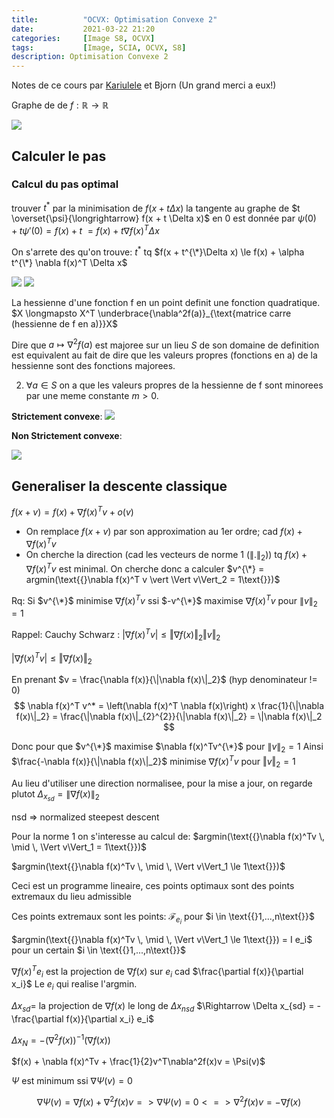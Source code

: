 ```yaml
---
title:          "OCVX: Optimisation Convexe 2"
date:           2021-03-22 21:20
categories:     [Image S8, OCVX]
tags:           [Image, SCIA, OCVX, S8]
description: Optimisation Convexe 2
---
```

Notes de ce cours par [Kariulele](https://github.com/kariulele) et Bjorn (Un grand merci a eux!)

Graphe de de $f: \mathbb R \rightarrow \mathbb R$

![](https://i.imgur.com/AJrg3pZ.png)

## Calculer le pas
### Calcul du pas optimal
trouver $t^*$ par la minimisation de $f(x + t \Delta x)$
la tangente au graphe de $t \overset{\psi}{\longrightarrow} f(x + t \Delta x)$ en 0 est donnée par
$\psi(0) + t\psi'(0) = f(x) + t$
$= f(x) + t\nabla f(x)^T \Delta x$


On s'arrete des qu'on trouve:
$t^*$ tq
$f(x + t^{\*}\Delta x) \le f(x) + \alpha t^{\*} \nabla f(x)^T \Delta x$

![](https://i.imgur.com/Ta1uJGz.jpg)
![](https://i.imgur.com/OHdzhaL.jpg)


La hessienne d'une fonction f en un point definit une fonction quadratique.
$X \longmapsto X^T \underbrace{\nabla^2f(a)}_{\text{matrice carre (hessienne de f en a)}}X$

Dire que $a \mapsto \nabla^2f(a)$ est majoree sur un lieu $S$ de son domaine de definition est equivalent au fait de dire que les valeurs propres (fonctions en a) de la hessienne sont des fonctions majorees.

2. $\forall a \in S$ on a que les valeurs propres de la hessienne de f sont minorees par une meme constante $m > 0$.


**Strictement convexe**: 
![](https://i.imgur.com/LQCMBvh.png)



**Non Strictement convexe**: 

![](https://i.imgur.com/CULbr6N.png)

## Generaliser la descente classique

$f(x + v) = f(x) + \nabla f(x)^T v + o(v)$

- On remplace $f(x+v)$ par son approximation au 1er ordre; cad $f(x) + \nabla f(x)^T v$
- On cherche la direction (cad les vecteurs de norme 1 ($\|.\|_2)$) tq $f(x) + \nabla f(x)^T v$ est minimal. On cherche donc a calculer $v^{\*} = argmin(\text{{}\nabla f(x)^T v \vert \Vert v\Vert_2 = 1\text{}})$


Rq: Si $v^{\*}$ minimise $\nabla f(x)^Tv$ ssi $-v^{\*}$ maximise $\nabla f(x)^Tv$ pour $\|v\|_2 = 1$

Rappel: Cauchy Schwarz : $\vert\nabla f(x)^Tv\vert \le \Vert\nabla f(x)\Vert_2 \Vert v\Vert_2$

$\vert\nabla f(x)^Tv\vert \le \Vert \nabla f(x)\Vert_2$

En prenant $v = \frac{\nabla f(x)}{\|\nabla f(x)\|_2}$ (hyp denominateur != 0)
$$
\nabla f(x)^T v^* = \left(\nabla f(x)^T \nabla f(x)\right) x \frac{1}{\|\nabla f(x)\|_2}
= \frac{\|\nabla f(x)\|_{2}^{2}}{\|\nabla f(x)\|_2}
= \|\nabla f(x)\|_2
$$

Donc pour que $v^{\*}$ maximise $\nabla f(x)^Tv^{\*}$ pour $\|v\|_2 = 1$
Ainsi $\frac{-\nabla f(x)}{\|\nabla f(x)\|_2}$ minimise $\nabla f(x)^Tv$ pour $\Vert v\Vert_2 = 1$

Au lieu d'utiliser une direction normalisee, pour la mise a jour, on regarde plutot $\Delta_{x_{sd}} = \|\nabla f(x)\|_2$

<div class="alert alert-info" role="alert" markdown="1">
nsd => normalized steepest descent
</div>


Pour la norme 1 on s'interesse au calcul de:
$argmin(\text{{}\nabla f(x)^Tv \, \mid \, \Vert v\Vert_1 = 1\text{}})$


$argmin(\text{{}\nabla f(x)^Tv \, \mid \, \Vert v\Vert_1 \le 1\text{}})$

Ceci est  un programme lineaire, ces points optimaux sont  des points  extremaux du lieu admissible

Ces points extremaux sont les points:
$\mathcal F_{e_i}$ pour $i \in \text{{}1,...,n\text{}}$

$argmin(\text{{}\nabla f(x)^Tv \, \mid \, \Vert v\Vert_1 \le 1\text{}}) = I e_i$ pour un certain $i \in \text{{}1,...,n\text{}}$

$\nabla f(x)^T e_i$ est la projection de $\nabla f(x)$ sur $e_i$ cad $\frac{\partial f(x)}{\partial x_i}$ Le $e_i$ qui realise l'argmin.

$\Delta x_{sd} =$ la projection de $\nabla f(x)$ le long de $\Delta x_{nsd}$
$\Rightarrow \Delta x_{sd} = - \frac{\partial f(x)}{\partial x_i} e_i$

$\Delta x_N = - (\nabla^2 f(x))^{-1} (\nabla f(x))$

$f(x) + \nabla f(x)^Tv + \frac{1}{2}v^T\nabla^2f(x)v = \Psi(v)$

$\Psi$ est minimum ssi $\nabla \Psi(v) = 0$

$$
\nabla \Psi(v) = \nabla f(x) + \nabla^2 f(x) v
=> \nabla \Psi(v) = 0 <=> \nabla^2 f(x) v = - \nabla f(x)
$$
 




